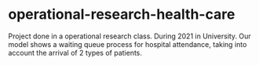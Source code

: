 # operational-research-health-care
Project done in a operational research class. During 2021 in University. Our model shows a waiting queue process for hospital attendance, taking into account the arrival of 2 types of patients.
